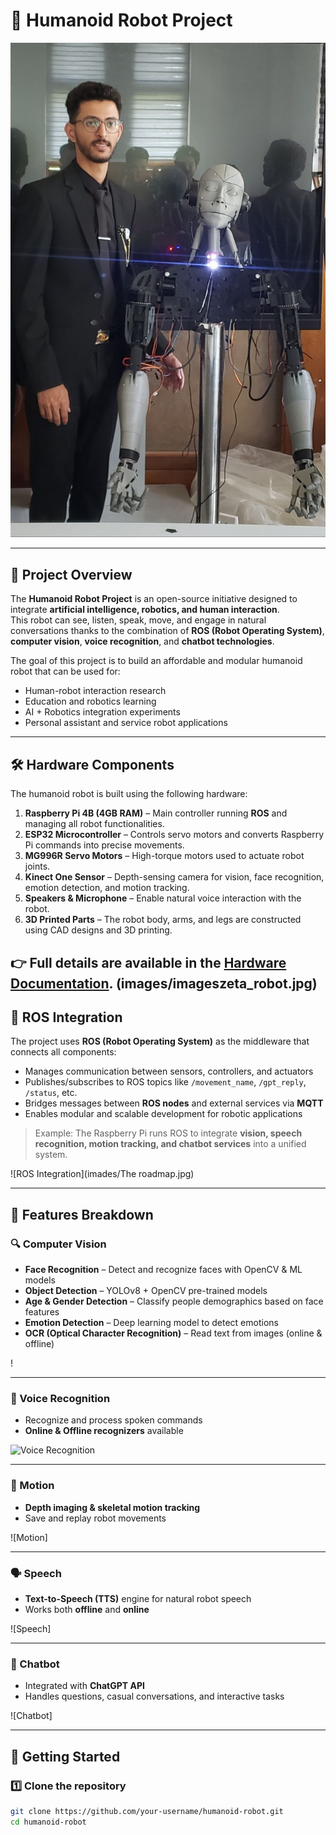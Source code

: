 # 🤖 Humanoid Robot Project

<!-- Add a hero image of your robot here -->
![Robot Preview](images/zeta_robot.jpg)

---

## 📌 Project Overview
The **Humanoid Robot Project** is an open-source initiative designed to integrate **artificial intelligence, robotics, and human interaction**.  
This robot can see, listen, speak, move, and engage in natural conversations thanks to the combination of **ROS (Robot Operating System)**, **computer vision**, **voice recognition**, and **chatbot technologies**.

The goal of this project is to build an affordable and modular humanoid robot that can be used for:
- Human-robot interaction research  
- Education and robotics learning  
- AI + Robotics integration experiments  
- Personal assistant and service robot applications  

---

## 🛠️ Hardware Components
The humanoid robot is built using the following hardware:

1. **Raspberry Pi 4B (4GB RAM)** – Main controller running **ROS** and managing all robot functionalities.  
2. **ESP32 Microcontroller** – Controls servo motors and converts Raspberry Pi commands into precise movements.  
3. **MG996R Servo Motors** – High-torque motors used to actuate robot joints.  
4. **Kinect One Sensor** – Depth-sensing camera for vision, face recognition, emotion detection, and motion tracking.  
5. **Speakers & Microphone** – Enable natural voice interaction with the robot.  
6. **3D Printed Parts** – The robot body, arms, and legs are constructed using CAD designs and 3D printing.  

👉 Full details are available in the [Hardware Documentation](docs/hardware.md).
(images/imageszeta_robot.jpg)
---

## 🔗 ROS Integration
The project uses **ROS (Robot Operating System)** as the middleware that connects all components:  

- Manages communication between sensors, controllers, and actuators  
- Publishes/subscribes to ROS topics like `/movement_name`, `/gpt_reply`, `/status`, etc.  
- Bridges messages between **ROS nodes** and external services via **MQTT**  
- Enables modular and scalable development for robotic applications  

> Example: The Raspberry Pi runs ROS to integrate **vision, speech recognition, motion tracking, and chatbot services** into a unified system.

![ROS Integration](imades/The roadmap.jpg)

---

## 🧠 Features Breakdown

### 🔍 Computer Vision
- **Face Recognition** – Detect and recognize faces with OpenCV & ML models  
- **Object Detection** – YOLOv8 + OpenCV pre-trained models  
- **Age & Gender Detection** – Classify people demographics based on face features  
- **Emotion Detection** – Deep learning model to detect emotions  
- **OCR (Optical Character Recognition)** – Read text from images (online & offline)  

!

---

### 🎤 Voice Recognition
- Recognize and process spoken commands  
- **Online & Offline recognizers** available  

![Voice Recognition](images/voice.png)

---

### 🕺 Motion
- **Depth imaging & skeletal motion tracking**  
- Save and replay robot movements  

![Motion]

---

### 🗣️ Speech
- **Text-to-Speech (TTS)** engine for natural robot speech  
- Works both **offline** and **online**  

![Speech]

---

### 💬 Chatbot
- Integrated with **ChatGPT API**  
- Handles questions, casual conversations, and interactive tasks  

![Chatbot]

---

## 🚀 Getting Started

### 1️⃣ Clone the repository
```bash
git clone https://github.com/your-username/humanoid-robot.git
cd humanoid-robot
